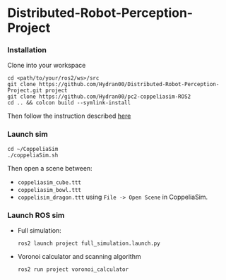# Distributed-Robot-Perception-Project
<!-- ![Build Humble](https://github.com/Hydran00/Distributed-Robot-Perception-Project/actions/workflows/main.yml/badge.svg)   -->
### Installation
Clone into your workspace
```
cd <path/to/your/ros2/ws>/src
git clone https://github.com/Hydran00/Distributed-Robot-Perception-Project.git project
git clone https://github.com/Hydran00/pc2-coppeliasim-ROS2
cd .. && colcon build --symlink-install
```
Then follow the instruction described [here](https://github.com/Hydran00/pc2-coppeliasim-ROS2/blob/master/README.md)

### Launch sim
```
cd ~/CoppeliaSim
./coppeliaSim.sh
```
Then open a scene between:
  - `coppeliasim_cube.ttt`
  - `coppeliasim_bowl.ttt`
  - `coppelisim_dragon.ttt`
 using `File -> Open Scene` in CoppeliaSim.

### Launch ROS sim
- Full simulation:
    ```
    ros2 launch project full_simulation.launch.py
    ```
- Voronoi calculator and scanning algorithm
    ```
    ros2 run project voronoi_calculator
    ```